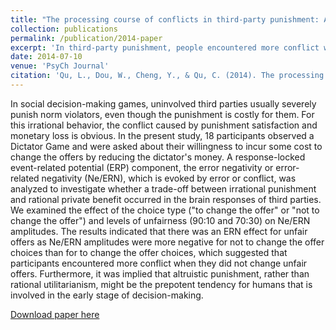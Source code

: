 ```yaml
---
title: "The processing course of conflicts in third‐party punishment: An event‐related potential study"
collection: publications
permalink: /publication/2014-paper
excerpt: 'In third-party punishment, people encountered more conflict when they did not change unfair offers. Furthermore, it was implied that altruistic punishment, rather than rational utilitarianism, might be the prepotent tendency for humans that is involved in the early stage of decision-making.'
date: 2014-07-10
venue: 'PsyCh Journal'
citation: 'Qu, L., Dou, W., Cheng, Y., & Qu, C. (2014). The processing course of conflicts in third‐party punishment: An event‐related potential study. PsyCh Journal, 3(3), 214-221.'
---
```

In social decision-making games, uninvolved third parties usually severely punish norm violators, even though the punishment is costly for them. For this irrational behavior, the conflict caused by punishment satisfaction and monetary loss is obvious. In the present study, 18 participants observed a Dictator Game and were asked about their willingness to incur some cost to change the offers by reducing the dictator's money. A response-locked event-related potential (ERP) component, the error negativity or error-related negativity (Ne/ERN), which is evoked by error or conflict, was analyzed to investigate whether a trade-off between irrational punishment and rational private benefit occurred in the brain responses of third parties. We examined the effect of the choice type ("to change the offer" or "not to change the offer") and levels of unfairness (90:10 and 70:30) on Ne/ERN amplitudes. The results indicated that there was an ERN effect for unfair offers as Ne/ERN amplitudes were more negative for not to change the offer choices than for to change the offer choices, which suggested that participants encountered more conflict when they did not change unfair offers. Furthermore, it was implied that altruistic punishment, rather than rational utilitarianism, might be the prepotent tendency for humans that is involved in the early stage of decision-making.

[Download paper here](http://lilianyou.github.io/files/2014-Qu.pdf)
